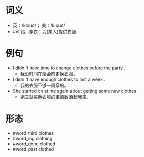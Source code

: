 # 词义
- 英：/kləʊð/； 美：/kloʊð/
- #vt 给…穿衣；为(某人)提供衣服
# 例句
- I didn 't have time to change clothes before the party .
	- 我没时间在聚会前更换衣服。
- I didn 't have enough clothes to last a week .
	- 我的衣服不够一周穿的。
- She started on at me again about getting some new clothes .
	- 她又就买新衣服的事情数落起我来。
# 形态
- #word_third clothes
- #word_ing clothing
- #word_done clothed
- #word_past clothed
